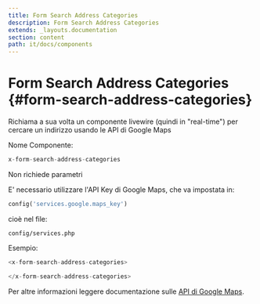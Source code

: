 ```yaml
---
title: Form Search Address Categories
description: Form Search Address Categories
extends: _layouts.documentation
section: content
path: it/docs/components
---
```


# Form Search Address Categories {#form-search-address-categories}

Richiama a sua volta un componente livewire (quindi in "real-time") per cercare un indirizzo usando le API di Google Maps

Nome Componente:
```php
x-form-search-address-categories
```

Non richiede parametri

E' necessario utilizzare l'API Key di Google Maps, che va impostata in:

```php
config('services.google.maps_key')
```

cioè nel file:

```console
config/services.php
```

Esempio:

```php
<x-form-search-address-categories>

</x-form-search-address-categories>
```

Per altre informazioni leggere documentazione sulle [API di Google Maps](https://developers.google.com/maps/documentation/javascript/overview).